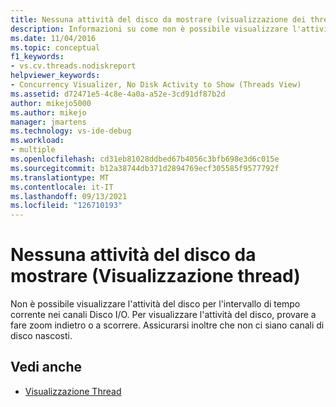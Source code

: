 ```yaml
---
title: Nessuna attività del disco da mostrare (visualizzazione dei thread) | Microsoft Docs
description: Informazioni su come non è possibile visualizzare l'attività del disco per l'intervallo di tempo corrente nei canali di I/O del disco. Per visualizzare l'attività del disco, provare a fare zoom indietro o a scorrere.
ms.date: 11/04/2016
ms.topic: conceptual
f1_keywords:
- vs.cv.threads.nodiskreport
helpviewer_keywords:
- Concurrency Visualizer, No Disk Activity to Show (Threads View)
ms.assetid: d72471e5-4c8e-4a0a-a52e-3cd91df87b2d
author: mikejo5000
ms.author: mikejo
manager: jmartens
ms.technology: vs-ide-debug
ms.workload:
- multiple
ms.openlocfilehash: cd31eb81028ddbed67b4056c3bfb698e3d6c015e
ms.sourcegitcommit: b12a38744db371d2894769ecf305585f9577792f
ms.translationtype: MT
ms.contentlocale: it-IT
ms.lasthandoff: 09/13/2021
ms.locfileid: "126710193"
---
```

# <a name="no-disk-activity-to-show-threads-view"></a>Nessuna attività del disco da mostrare (Visualizzazione thread)
Non è possibile visualizzare l'attività del disco per l'intervallo di tempo corrente nei canali Disco I/O. Per visualizzare l'attività del disco, provare a fare zoom indietro o a scorrere. Assicurarsi inoltre che non ci siano canali di disco nascosti.

## <a name="see-also"></a>Vedi anche
- [Visualizzazione Thread](../profiling/threads-view-parallel-performance.md)